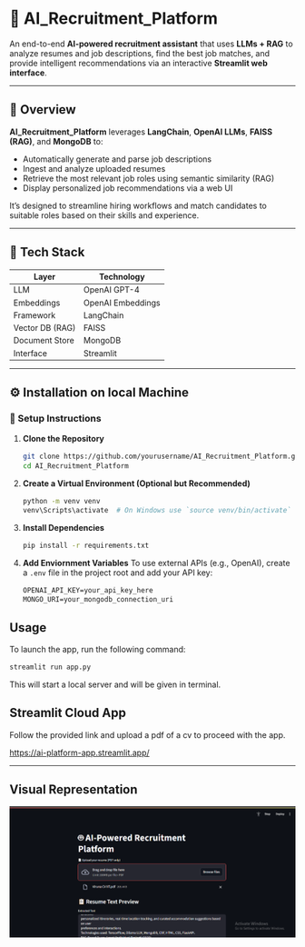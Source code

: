 # 🤖 AI_Recruitment_Platform

An end-to-end **AI-powered recruitment assistant** that uses **LLMs + RAG** to analyze resumes and job descriptions, find the best job matches, and provide intelligent recommendations via an interactive **Streamlit web interface**.

---

## 📘 Overview

**AI_Recruitment_Platform** leverages **LangChain**, **OpenAI LLMs**, **FAISS (RAG)**, and **MongoDB** to:
- Automatically generate and parse job descriptions
- Ingest and analyze uploaded resumes
- Retrieve the most relevant job roles using semantic similarity (RAG)
- Display personalized job recommendations via a web UI

It’s designed to streamline hiring workflows and match candidates to suitable roles based on their skills and experience.

---

## 🧠 Tech Stack

| Layer              | Technology           |
|-------------------|----------------------|
| LLM                | OpenAI GPT-4         |
| Embeddings         | OpenAI Embeddings    |
| Framework          | LangChain            |
| Vector DB (RAG)    | FAISS                |
| Document Store     | MongoDB              |
| Interface          | Streamlit            |

---

## ⚙️ Installation on local Machine

### 🚀 Setup Instructions

1. **Clone the Repository**
   ```bash
   git clone https://github.com/yourusername/AI_Recruitment_Platform.git
   cd AI_Recruitment_Platform


2. **Create a Virtual Environment (Optional but Recommended)**
   ```bash
   python -m venv venv
   venv\Scripts\activate  # On Windows use `source venv/bin/activate`
   ```

3. **Install Dependencies**
   ```bash
   pip install -r requirements.txt
   ```

4. **Add Enviornment Variables**
To use external APIs (e.g., OpenAI), create a `.env` file in the project root and add your API key:
    ```env
    OPENAI_API_KEY=your_api_key_here
    MONGO_URI=your_mongodb_connection_uri
    ```
## Usage
To launch the app, run the following command:
```bash
streamlit run app.py

```
This will start a local server and will be given in terminal.

## Streamlit Cloud App
Follow the provided link and upload a pdf of a cv to proceed with the app.

https://ai-platform-app.streamlit.app/


---
## Visual Representation

![Uploading the PDF CV](Screenshot%20Evidence/1.%20Uploading%20the%20pdf%20cv.PNG)

